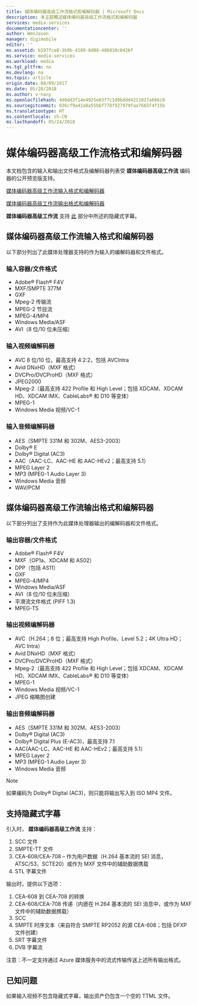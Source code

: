 ```yaml
---
title: 媒体编码器高级工作流格式和编解码器 | Microsoft Docs
description: 本主题概述媒体编码器高级工作流格式和编解码器
services: media-services
documentationcenter: ''
author: WenJason
manager: digimobile
editor: ''
ms.assetid: b197fce8-3b9b-4189-8d08-486810c0426f
ms.service: media-services
ms.workload: media
ms.tgt_pltfrm: na
ms.devlang: na
ms.topic: article
origin.date: 08/09/2017
ms.date: 05/28/2018
ms.author: v-nany
ms.openlocfilehash: 4d0dd3f14e4925e03f7c1d0bddd4211027a666c8
ms.sourcegitcommit: 036cf9a41a8a55b6f778f927979faa7665f4f15b
ms.translationtype: HT
ms.contentlocale: zh-CN
ms.lasthandoff: 05/24/2018
---
```

# <a name="media-encoder-premium-workflow-formats-and-codecs"></a>媒体编码器高级工作流格式和编解码器


本文档包含的输入和输出文件格式及编解码器列表受 **媒体编码器高级工作流** 编码器的公开预览版支持。

[媒体编码器高级工作流输入格式和编解码器](#input_formats)

[媒体编码器高级工作流输出格式和编解码器](#output_formats)

**媒体编码器高级工作流** 支持 [此](#closed_captioning) 部分中所述的隐藏式字幕。 

## <a id="input_formats"></a>媒体编码器高级工作流输入格式和编解码器
以下部分列出了此媒体处理器支持的作为输入的编解码器和文件格式。

### <a name="input-containerfile-formats"></a>输入容器/文件格式
* Adobe® Flash® F4V
* MXF/SMPTE 377M
* GXF
* Mpeg-2 传输流
* MPEG-2 节目流
* MPEG-4/MP4
* Windows Media/ASF
* AVI（8 位/10 位未压缩）

### <a name="input-video-codecs"></a>输入视频编解码器
* AVC 8 位/10 位，最高支持 4:2:2，包括 AVCIntra
* Avid DNxHD（MXF 格式）
* DVCPro/DVCProHD（MXF 格式）
* JPEG2000
* Mpeg-2（最高支持 422 Profile 和 High Level；包括 XDCAM、XDCAM HD、XDCAM IMX、CableLabs® 和 D10 等变体）
* MPEG-1
* Windows Media 视频/VC-1

### <a name="input-audio-codecs"></a>输入音频编解码器
* AES（SMPTE 331M 和 302M、AES3-2003）
* Dolby® E
* Dolby® Digital (AC3)
* AAC（AAC-LC、AAC-HE 和 AAC-HEv2；最高支持 5.1）
* MPEG Layer 2
* MP3 (MPEG-1 Audio Layer 3)
* Windows Media 音频
* WAV/PCM

## <a id="output_format"></a>媒体编码器高级工作流输出格式和编解码器
以下部分列出了支持作为此媒体处理器输出的编解码器和文件格式。

### <a name="output-containerfile-formats"></a>输出容器/文件格式
* Adobe® Flash® F4V
* MXF（OP1a、XDCAM 和 AS02）
* DPP（包括 AS11）
* GXF
* MPEG-4/MP4
* Windows Media/ASF
* AVI（8 位/10 位未压缩）
* 平滑流文件格式 (PIFF 1.3)
* MPEG-TS 

### <a name="output-video-codecs"></a>输出视频编解码器
* AVC（H.264；8 位；最高支持 High Profile、Level 5.2；4K Ultra HD；AVC Intra）
* Avid DNxHD（MXF 格式）
* DVCPro/DVCProHD（MXF 格式）
* Mpeg-2（最高支持 422 Profile 和 High Level；包括 XDCAM、XDCAM HD、XDCAM IMX、CableLabs® 和 D10 等变体）
* MPEG-1
* Windows Media 视频/VC-1
* JPEG 缩略图创建

### <a name="output-audio-codecs"></a>输出音频编解码器
* AES（SMPTE 331M 和 302M、AES3-2003）
* Dolby® Digital (AC3)
* Dolby® Digital Plus (E-AC3)，最高支持 7.1
* AAC(AAC-LC、AAC-HE 和 AAC-HEv2；最高支持 5.1）
* MPEG Layer 2
* MP3 (MPEG-1 Audio Layer 3)
* Windows Media 音频

>[!NOTE]
>如果编码为 Dolby® Digital (AC3)，则只能将输出写入到 ISO MP4 文件。

## <a id="closed_captioning"></a>支持隐藏式字幕
引入时， **媒体编码器高级工作流** 支持：

1. SCC 文件
2. SMPTE-TT 文件
3. CEA-608/CEA-708 – 作为用户数据（H.264 基本流的 SEI 消息，ATSC/53，SCTE20）或作为 MXF 文件中的辅助数据携载
4. STL 字幕文件

输出时，提供以下选项：

1. CEA-608 到 CEA-708 的转换
2. CEA-608/CEA-708 传递（内嵌在 H.264 基本流的 SEI 消息中，或作为 MXF 文件中的辅助数据携载）
3. SCC
4. SMPTE 时序文本（来自符合 SMPTE RP2052 的源 CEA-608；包括 DFXP 文件创建）
5. SRT 字幕文件
6. DVB 字幕流

注意：不一定支持通过 Azure 媒体服务中的流式传输传送上述所有输出格式。

## <a name="known-issues"></a>已知问题
如果输入视频不包含隐藏式字幕，输出资产仍包含一个空的 TTML 文件。 



